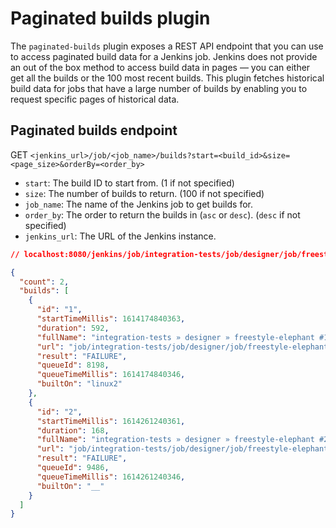 # Paginated builds plugin

The `paginated-builds` plugin exposes a REST API endpoint that you can use to access paginated build data for a Jenkins job. Jenkins does not provide an out of the box method to access build data in pages — you can either get all the builds or the 100 most recent builds. This plugin fetches historical build data for jobs that have a large number of builds by enabling you to request specific pages of historical data.

## Paginated builds endpoint

GET `<jenkins_url>/job/<job_name>/builds?start=<build_id>&size=<page_size>&orderBy=<order_by>`

- `start`: The build ID to start from. (1 if not specified)
- `size`: The number of builds to return. (100 if not specified)
- `job_name`: The name of the Jenkins job to get builds for.
- `order_by`: The order to return the builds in (`asc` or `desc`). (`desc` if not specified)
- `jenkins_url`: The URL of the Jenkins instance.

```json
// localhost:8080/jenkins/job/integration-tests/job/designer/job/freestyle-elephant/builds?start=1&size=2&orderBy=asc

{
  "count": 2,
  "builds": [
    {
      "id": "1",
      "startTimeMillis": 1614174840363,
      "duration": 592,
      "fullName": "integration-tests » designer » freestyle-elephant #1",
      "url": "job/integration-tests/job/designer/job/freestyle-elephant/1/",
      "result": "FAILURE",
      "queueId": 8198,
      "queueTimeMillis": 1614174840346,
      "builtOn": "linux2"
    },
    {
      "id": "2",
      "startTimeMillis": 1614261240361,
      "duration": 168,
      "fullName": "integration-tests » designer » freestyle-elephant #2",
      "url": "job/integration-tests/job/designer/job/freestyle-elephant/2/",
      "result": "FAILURE",
      "queueId": 9486,
      "queueTimeMillis": 1614261240346,
      "builtOn": "__"
    }
  ]
}
```
